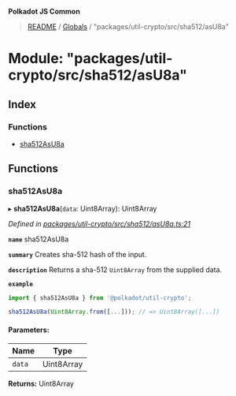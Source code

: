 **Polkadot JS Common**

> [README](../README.md) / [Globals](../globals.md) / "packages/util-crypto/src/sha512/asU8a"

# Module: "packages/util-crypto/src/sha512/asU8a"

## Index

### Functions

* [sha512AsU8a](_packages_util_crypto_src_sha512_asu8a_.md#sha512asu8a)

## Functions

### sha512AsU8a

▸ **sha512AsU8a**(`data`: Uint8Array): Uint8Array

*Defined in [packages/util-crypto/src/sha512/asU8a.ts:21](https://github.com/polkadot-js/common/blob/30198d1a/packages/util-crypto/src/sha512/asU8a.ts#L21)*

**`name`** sha512AsU8a

**`summary`** Creates sha-512 hash of the input.

**`description`** 
Returns a sha-512 `Uint8Array` from the supplied data.

**`example`** 
<BR>

```javascript
import { sha512AsU8a } from '@polkadot/util-crypto';

sha512AsU8a(Uint8Array.from([...])); // => Uint8Array([...])
```

#### Parameters:

Name | Type |
------ | ------ |
`data` | Uint8Array |

**Returns:** Uint8Array
